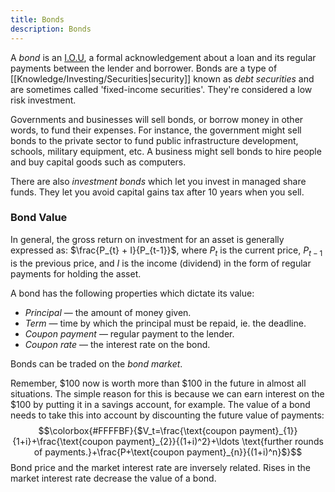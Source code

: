 ```yaml
---
title: Bonds
description: Bonds
---
```


A *bond* is an [I.O.U](https://www.investopedia.com/terms/i/iou.asp), a formal acknowledgement about a loan and its regular payments between the lender and borrower. Bonds are a type of [[Knowledge/Investing/Securities|security]] known as *debt securities* and are sometimes called 'fixed-income securities'. They're considered a low risk investment.

Governments and businesses will sell bonds, or borrow money in other words, to fund their expenses. For instance, the government might sell bonds to the private sector to fund public infrastructure development, schools, military equipment, etc. A business might sell bonds to hire people and buy capital goods such as computers.

There are also *investment bonds* which let you invest in managed share funds. They let you avoid capital gains tax after 10 years when you sell.

### Bond Value
In general, the gross return on investment for an asset is generally expressed as: $\frac{P_{t} + I}{P_{t-1}}$, where $P_{t}$ is the current price, $P_{t-1}$ is the previous price, and $I$ is the income (dividend) in the form of regular payments for holding the asset.

A bond has the following properties which dictate its value:
- *Principal* — the amount of money given.
- *Term* — time by which the principal must be repaid, ie. the deadline.
- *Coupon payment* — regular payment to the lender.
- *Coupon rate* — the interest rate on the bond.

Bonds can be traded on the *bond market*.

Remember, $100 now is worth more than $100 in the future in almost all situations. The simple reason for this is because we can earn interest on the $100 by putting it in a savings account, for example. The value of a bond needs to take this into account by discounting the future value of payments:
$$\colorbox{#FFFFBF}{$V_t=\frac{\text{coupon payment}_{1}}{1+i}+\frac{\text{coupon payment}_{2}}{(1+i)^2}+\ldots \text{further rounds of payments.}+\frac{P+\text{coupon payment}_{n}}{(1+i)^n}$}$$
Bond price and the market interest rate are inversely related. Rises in the market interest rate decrease the value of a bond.
